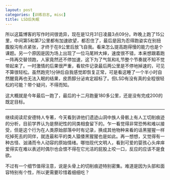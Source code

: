 ```yaml
---
layout: post
categories: [训练日志, misc]
title: LSD后失眠
---
```


所以这篇博客的写作时间很诡异，现在是12月31日凌晨3点09分。昨晚上跑了15公里，中间第5和第7公里都有加速欲望，都忍住了，最后是因为忍得跑姿实在别扭腹股沟有点紧张，才终于在8公里后放飞自我。看来怎么提高跑得慢的能力也是个课题。另一个原因是因为场上出现了一位马尾辫大婶，速度很不错，本来想跟着跑一阵再交替领跑，人家竟然还不停加速，这下为了气氛和礼节整个节奏就不知不觉带起来了。一时激情的后果很严重，看软件记录最后两公里是不停地掉速的，可见不算很轻松。虽然跑完1分钟后自我感觉即恢复正常，可是看这睡了一个半小时自然醒竟再也无法入眠的结果，皮质醇分泌肯定超标了。但LSD有没有真的全程很轻松的可能？带个疑问，不得而知。

这大概就是今年最后一跑了，最后的十二月跑量180多公里，还是没有完成200的既定目标。

---

继续阅读尼安德特人专著，今天看到讲他们遗迹山洞中族人骨骸上有人工切削痕迹的分析，目前学界认为是祭祀性的同类相食留下的。乍一看觉得非常恐怖和难以接受，但是这个行为在人类原始部落中时有记录，换成其他物种来看的话黑猩猩一样吃掉死去的同伴，就连最和平的类人猿倭黑猩猩也是如此。再一想想，又觉得有一种古怪、汹涌而令人动容的原始情绪。哪怕现代文明人，看到可爱的婴孩心头痒痒爱得实在难以表述时偶尔也会恨不得在它光洁的屁股上咬一口，反应的应该不是食欲。

不过有一个细节值得注意，说是头骨上的切削痕迹特别密集。难道是因为头部和面容特别有个性，所以更需要珍惜着细细吃？
